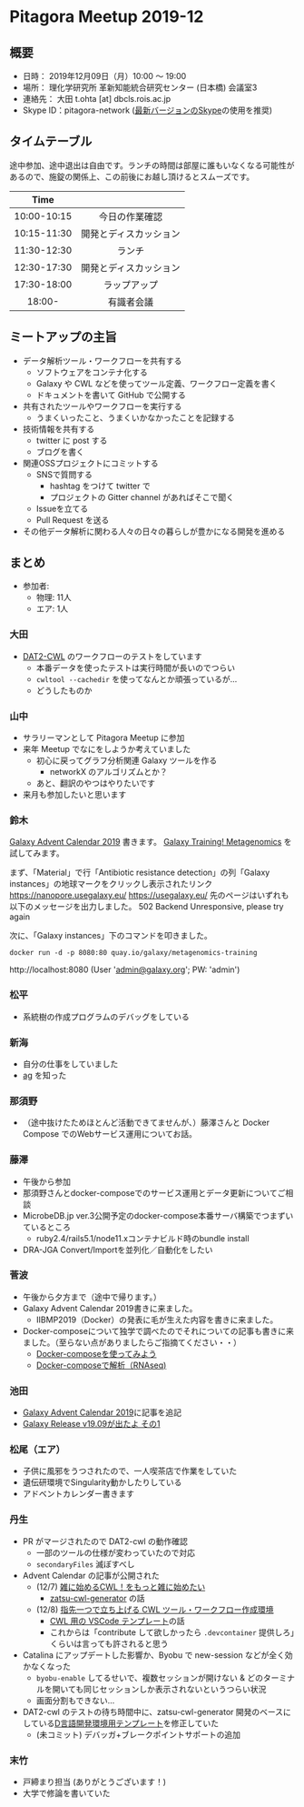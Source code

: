 # Pitagora Meetup 2019-12

## 概要

- 日時： 2019年12月09日（月）10:00 〜 19:00
- 場所： 理化学研究所 革新知能統合研究センター (日本橋) 会議室3
- 連絡先： 大田 t.ohta [at] dbcls.rois.ac.jp
- Skype ID：pitagora-network ([最新バージョンのSkype](http://www.skype.com/ja/)の使用を推奨)

## タイムテーブル

途中参加、途中退出は自由です。ランチの時間は部屋に誰もいなくなる可能性があるので、施錠の関係上、この前後にお越し頂けるとスムーズです。

|Time||
|:---:|:---:|
|10:00-10:15|今日の作業確認|
|10:15-11:30|開発とディスカッション|
|11:30-12:30|ランチ|
|12:30-17:30|開発とディスカッション|
|17:30-18:00|ラップアップ|
|18:00-|有識者会議|

## ミートアップの主旨

- データ解析ツール・ワークフローを共有する
  - ソフトウェアをコンテナ化する
  - Galaxy や CWL などを使ってツール定義、ワークフロー定義を書く
  - ドキュメントを書いて GitHub で公開する
- 共有されたツールやワークフローを実行する
  - うまくいったこと、うまくいかなかったことを記録する
- 技術情報を共有する
  - twitter に post する
  - ブログを書く
- 関連OSSプロジェクトにコミットする
  - SNSで質問する
    - hashtag をつけて twitter で
    - プロジェクトの Gitter channel があればそこで聞く
  - Issueを立てる
  - Pull Request を送る
- その他データ解析に関わる人々の日々の暮らしが豊かになる開発を進める

## まとめ

- 参加者:
  - 物理: 11人
  - エア: 1人

### 大田

- [DAT2-CWL](https://github.com/pitagora-network/DAT2-cwl) のワークフローのテストをしています
  - 本番データを使ったテストは実行時間が長いのでつらい
  - `cwltool --cachedir` を使ってなんとか頑張っているが…
  - どうしたものか

### 山中

- サラリーマンとして Pitagora Meetup に参加
- 来年 Meetup でなにをしようか考えていました
    - 初心に戻ってグラフ分析関連 Galaxy ツールを作る
        - networkX のアルゴリズムとか？
    - あと、翻訳のやつはやりたいです
- 来月も参加したいと思います

### 鈴木

[Galaxy Advent Calendar 2019](https://qiita.com/advent-calendar/2019/galaxy)
書きます。
[Galaxy Training! Metagenomics](https://galaxyproject.github.io/training-material/topics/metagenomics/)
を試してみます。

まず、「Material」で行「Antibiotic resistance detection」の列「Galaxy instances」の地球マークをクリックし表示されたリンク
https://nanopore.usegalaxy.eu/
https://usegalaxy.eu/
先のページはいずれも以下のメッセージを出力しました。
502 Backend Unresponsive, please try again

次に、「Galaxy instances」下のコマンドを叩きました。
```
docker run -d -p 8080:80 quay.io/galaxy/metagenomics-training
```

http://localhost:8080 (User 'admin@galaxy.org'; PW: 'admin')

### 松平

- 系統樹の作成プログラムのデバッグをしている

### 新海

- 自分の仕事をしていました
- [ag](https://github.com/ggreer/the_silver_searcher) を知った

### 那須野

- （途中抜けたためほとんど活動できてませんが、）藤澤さんと Docker Compose でのWebサービス運用についてお話。

### 藤澤

- 午後から参加
- 那須野さんとdocker-composeでのサービス運用とデータ更新についてご相談
- MicrobeDB.jp ver.3公開予定のdocker-compose本番サーバ構築でつまずいているところ
  - ruby2.4/rails5.1/node11.xコンテナビルド時のbundle install
- DRA-JGA Convert/Importを並列化／自動化をしたい

### 菅波

- 午後から夕方まで（途中で帰ります。）
- Galaxy Advent Calendar 2019書きに来ました。
  - IIBMP2019（Docker）の発表に毛が生えた内容を書きに来ました。
- Docker-composeについて独学で調べたのでそれについての記事も書きに来ました。（至らない点がありましたらご指摘てください・・）
  - [Docker-composeを使ってみよう](https://qiita.com/petadimensionlab/items/6df222732d275bcd1b55)
  - [Docker-composeで解析（RNAseq)](https://qiita.com/petadimensionlab/items/f623d01f7897522a4e38)

### 池田

- [Galaxy Advent Calendar 2019](https://qiita.com/advent-calendar/2019/galaxy)に記事を追記
- [Galaxy Release v19.09が出たよ その1](https://qiita.com/percipere/items/8a1c6823e4e3ae793004)

### 松尾（エア）

- 子供に風邪をうつされたので、一人喫茶店で作業をしていた
- 遺伝研環境でSingularity動かしたりしている
- アドベントカレンダー書きます

### 丹生

- PR がマージされたので DAT2-cwl の動作確認
  - 一部のツールの仕様が変わっていたので対応
  - `secondaryFiles` 滅ぼすべし
- Advent Calendar の記事が公開された
    - (12/7) [雑に始めるCWL！をもっと雑に始めたい](https://qiita.com/tm_tn/items/2c789c5b3c28e3eb3c9a)
        - [zatsu-cwl-generator](https://github.com/tom-tan/zatsu-cwl-generator) の話
    - (12/8) [指先一つで立ち上げる CWL ツール・ワークフロー作成環境](https://qiita.com/tm_tn/items/3fafe22e2c4a92a7f597)
        - [CWL 用の VSCode テンプレート](https://github.com/tom-tan/cwl-for-remote-container-template)の話
        - これからは「contribute して欲しかったら `.devcontainer` 提供しろ」くらいは言っても許されると思う
- Catalina にアップデートした影響か、Byobu で new-session などが全く効かなくなった
    - `byobu-enable` してるせいで、複数セッションが開けない & どのターミナルを開いても同じセッションしか表示されないというつらい状況
    - 画面分割もできない…
- DAT2-cwl のテストの待ち時間中に、zatsu-cwl-generator 開発のベースにしている[D言語開発環境用テンプレート](https://github.com/tom-tan/dlang-for-remote-container-template)を修正していた
    - (未コミット) デバッガ+ブレークポイントサポートの追加

### 末竹

- 戸締まり担当 (ありがとうございます！)
- 大学で修論を書いていた
